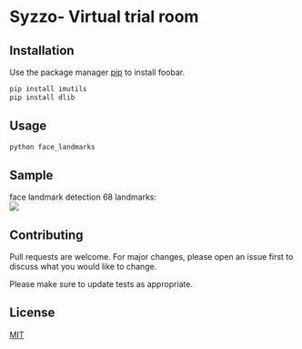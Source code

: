 # Syzzo- Virtual trial room


## Installation

Use the package manager [pip](https://pip.pypa.io/en/stable/) to install foobar.

```bash
pip install imutils
pip install dlib

```

## Usage

```bash
python face_landmarks
```
## Sample
face landmark detection 68 landmarks: <br>
![](https://raw.githubusercontent.com/TyagiSumit/Syzzo-live-makeup/master/samples/face_landmark.gif)




## Contributing
Pull requests are welcome. For major changes, please open an issue first to discuss what you would like to change.

Please make sure to update tests as appropriate.

## License
[MIT](https://choosealicense.com/licenses/mit/)
